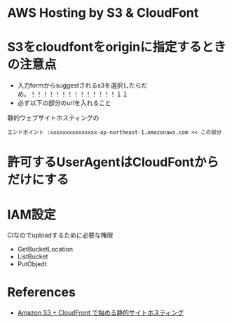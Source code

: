 AWS Hosting by S3 & CloudFont
============================



# S3をcloudfontをoriginに指定するときの注意点

+ 入力formからsuggestされるs3を選択したらだめ。！！！！！！！！！！！！！！１１
+ 必ず以下の部分のurlを入れること

静的ウェブサイトホスティングの

```
エンドポイント :xxxxxxxxxxxxxxx-ap-northeast-1.amazonaws.com << この部分
```

# 許可するUserAgentはCloudFontからだけにする

# IAM設定

CIなのでuploadするために必要な権限

+ GetBucketLocation
+ ListBucket
+ PutObjedt

# References

+ [Amazon S3 + CloudFront で始める静的サイトホスティング](https://kuune.org/text/2016/05/12/static-website-hosting-using-aws-s3-and-cloudfront/)
